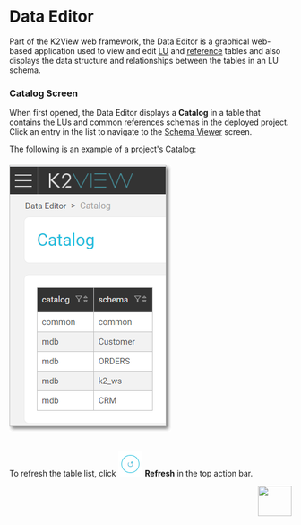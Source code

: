 # Data Editor

Part of the K2View web framework, the Data Editor is a graphical web-based application used to view and edit [LU](/articles/06_LU_tables/01_LU_tables_overview.md) and [reference](/articles/22_reference(commonDB)_tables/01_fabric_commonDB_overview.md) tables and also displays the data structure and relationships between the tables in an LU schema.



### Catalog Screen

When first opened, the Data Editor displays a **Catalog** in a table that contains the LUs and common references schemas in the deployed project. Click an entry in the list to navigate to the [Schema Viewer](02_data_editor_schema_viewer.md) screen.

The following is an example of a project's Catalog:

###### <img src="images/30_dataeditor_01.png" alt="Data Editor Catalog" />

To refresh the table list, click <img src="images/30_dataeditor_refresh_icon.png" alt="refresh" /> **Refresh** in the top action bar.

[<img align="right" width="60" height="54" src="/articles/images/Next.png">](02_data_editor_schema_viewer.md) 



